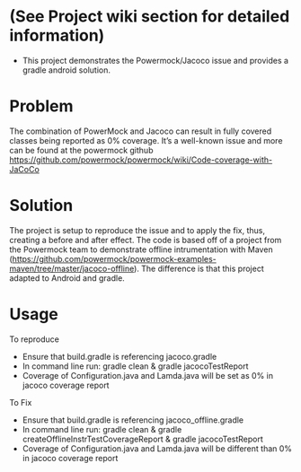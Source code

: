 # (See Project wiki section for detailed information)

- This project demonstrates the Powermock/Jacoco issue and provides a gradle android solution. 

# Problem
The combination of PowerMock and Jacoco can result in fully covered classes being reported as 0% coverage. It’s a well-known issue and more can be found at the powermock github https://github.com/powermock/powermock/wiki/Code-coverage-with-JaCoCo

# Solution
The project is setup to reproduce the issue and to apply the fix, thus, creating a before and after effect. The code is based off of a project from the Powermock team to demonstrate offline intrumentation with Maven (https://github.com/powermock/powermock-examples-maven/tree/master/jacoco-offline). The difference is that this project adapted to Android and gradle.

# Usage

To reproduce
- Ensure that build.gradle is referencing jacoco.gradle
- In command line run: gradle clean & gradle jacocoTestReport
- Coverage of Configuration.java and Lamda.java will be set as 0% in jacoco coverage report

To Fix
- Ensure that build.gradle is referencing jacoco_offline.gradle
- In command line run: gradle clean & gradle createOfflineInstrTestCoverageReport & gradle jacocoTestReport
- Coverage of Configuration.java and Lamda.java will be different than 0% in jacoco coverage report
